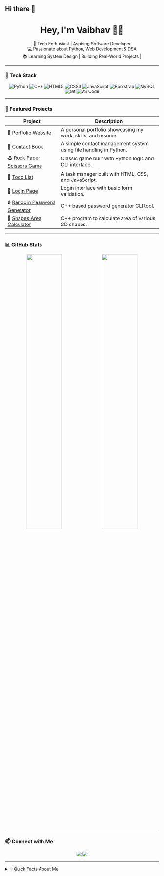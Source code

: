 ## Hi there 👋

<h1 align="center">Hey, I'm Vaibhav 👨‍💻</h1>

<p align="center">
  🚀 Tech Enthusiast | Aspiring Software Developer <br>
  💻 Passionate about Python, Web Development & DSA <br>
  📚 Learning System Design | Building Real-World Projects | 
</p>

---

### 🧰 Tech Stack

<div align="center">
  
![Python](https://img.shields.io/badge/Python-3776AB?style=for-the-badge&logo=python&logoColor=white)
![C++](https://img.shields.io/badge/C++-00599C?style=for-the-badge&logo=c%2b%2b&logoColor=white)
![HTML5](https://img.shields.io/badge/HTML5-E34F26?style=for-the-badge&logo=html5&logoColor=white)
![CSS3](https://img.shields.io/badge/CSS3-1572B6?style=for-the-badge&logo=css3&logoColor=white)
![JavaScript](https://img.shields.io/badge/JavaScript-F7DF1E?style=for-the-badge&logo=javascript&logoColor=black)
![Bootstrap](https://img.shields.io/badge/Bootstrap-563D7C?style=for-the-badge&logo=bootstrap&logoColor=white)
![MySQL](https://img.shields.io/badge/MySQL-4479A1?style=for-the-badge&logo=mysql&logoColor=white)
![Git](https://img.shields.io/badge/Git-F05032?style=for-the-badge&logo=git&logoColor=white)
![VS Code](https://img.shields.io/badge/VS%20Code-007ACC?style=for-the-badge&logo=visual-studio-code&logoColor=white)

</div>

---

### 🚀 Featured Projects

| Project | Description |
|--------|-------------|
| 🔗 [Portfolio Website](https://github.com/Vaibhav6802383/Portfolio-Website) | A personal portfolio showcasing my work, skills, and resume. |
| 📘 [Contact Book](https://github.com/Vaibhav6802383/Contact-book) | A simple contact management system using file handling in Python. |
| 🕹️ [Rock Paper Scissors Game](https://github.com/Vaibhav6802383/Rock-paper-scissor) | Classic game built with Python logic and CLI interface. |
| 📝 [Todo List](https://github.com/Vaibhav6802383/Todo-list) | A task manager built with HTML, CSS, and JavaScript. |
| 🔐 [Login Page](https://github.com/Vaibhav6802383/Login-Page) | Login interface with basic form validation. |
| 🔒 [Random Password Generator](https://github.com/Vaibhav6802383/Password-Generator) | C++ based password generator CLI tool. |
| 🎨 [Shapes Area Calculator](https://github.com/Vaibhav6802383/Area-of-Shapes) | C++ program to calculate area of various 2D shapes. |

---

### 📊 GitHub Stats

<p align="center">
  <img src="https://github-readme-stats.vercel.app/api?username=Vaibhav6802383&show_icons=true&theme=tokyonight" width="48%" />
  <img src="https://github-readme-stats.vercel.app/api/top-langs/?username=Vaibhav6802383&layout=compact&theme=tokyonight" width="48%" />
</p>

---

### 📫 Connect with Me

<p align="center">
  <a href="https://www.linkedin.com/in/vaibhav-krishna-7229a3260/">
    <img src="https://img.shields.io/badge/LinkedIn-blue?style=for-the-badge&logo=linkedin&logoColor=white" />
  </a>
  <a href="mailto:vaibhavkrishna0709@gmail.com">
    <img src="https://img.shields.io/badge/Gmail-D14836?style=for-the-badge&logo=gmail&logoColor=white" />
  </a>
</p>

---

<details>
<summary>💡 Quick Facts About Me</summary>

- 🇮🇳 I'm a tech-savvy student from India, passionate about software development.
- 🌱 Currently learning **System Design**, strengthening **DSA**, and exploring **full-stack development**.
- 💻 Most comfortable with **Python**, **C++**, **HTML/CSS**, and **JavaScript**.
- 🎯 Goal: Build impactful projects, land great internships, and prepare for top tech roles.
- 📚 I balance academics with self-learning through open-source, coding platforms, and YouTube/online courses.
- 🧠 I believe in continuous learning, consistency, and getting 1% better every day.
- ⚡ Fun Fact: I enjoy late-night debugging marathons and chai-fueled coding sessions ☕💻

</details>


